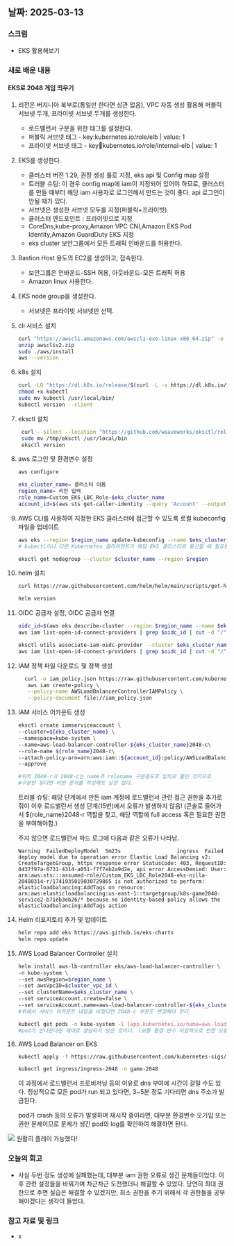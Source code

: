 ## 날짜: 2025-03-13

### 스크럼
- EKS 활용해보기

### 새로 배운 내용
#### EKS로 2048 게임 띄우기
1. 리전은 버지니아 북부로(통일만 한다면 상관 없음), VPC 자동 생성 활용해 퍼블릭 서브넷 두개, 프라이빗 서브넷 두개를 생성한다. 
   - 로드밸런서 구분을 위한 태그를 설정한다. 
   - 퍼블릭 서브넷 태그 - key:kubernetes.io/role/elb | value: 1
   - 프라이빗 서브넷 태그 - key:key:kubernetes.io/role/internal-elb | value: 1

2. EKS를 생성한다. 
   - 클러스터 버전 1.29, 권장 생성 롤로 지정, eks api 및 Config map 설정
   - 트러블 슈팅: 이 경우 config map에 iam이 지정되어 있어야 하므로, 클러스터를 만들 때부터 해당 iam 사용자로 로그인해서 만드는 것이 좋다. api 로그인이 안될 때가 있다.
   - 서브넷은 생성한 서브넷 모두를 지정(퍼블릭+프라이빗)
   - 클러스터 엔드포인트 : 프라이빗으로 지정
   - CoreDns,kube-proxy,Amazon VPC CNI,Amazon EKS Pod Identity,Amazon GuardDuty EKS 지정
   - eks cluster 보안그룹에서 모든 트래픽 인바운드를 허용한다.

3. Bastion Host 용도의 EC2를 생성하고, 접속한다.
   - 보안그룹은 인바운드-SSH 허용, 아웃바운드-모든 트래픽 허용
   - Amazon linux 사용한다.

4. EKS node group을 생성한다.  
   - 서브넷은 프라이빗 서브넷만 선택.

5. cli 서비스 설치
    ```bash
    curl "https://awscli.amazonaws.com/awscli-exe-linux-x86_64.zip" -o "awscliv2.zip"
    unzip awscliv2.zip
    sudo ./aws/install
    aws --version
    ```
6. k8s 설치
    ```bash
    curl -LO "https://dl.k8s.io/release/$(curl -L -s https://dl.k8s.io/release/stable.txt)/bin/linux/amd64/kubectl"
    chmod +x kubectl
    sudo mv kubectl /usr/local/bin/
    kubectl version --client
    ```

7. eksctl 설치
   ```bash
    curl --silent --location "https://github.com/weaveworks/eksctl/releases/latest/download/eksctl_$(uname -s)_amd64.tar.gz" | tar xz -C /tmp
    sudo mv /tmp/eksctl /usr/local/bin
    eksctl version
    ```

8. aws 로그인 및 환경변수 설정
    ```bash
    aws configure
    
    eks_cluster_name= 클러스터 이름
    region_name= 리전 입력
    role_name=Custom_EKS_LBC_Role-$eks_cluster_name
    account_id=$(aws sts get-caller-identity --query 'Account' --output text)
    ```

9. AWS CLI를 사용하여 지정한 EKS 클러스터에 접근할 수 있도록 로컬 kubeconfig 파일을 업데이트
    ```bash
    aws eks --region $region_name update-kubeconfig --name $eks_cluster_name
    # kubectl이나 다른 Kubernetes 클라이언트가 해당 EKS 클러스터와 통신할 때 필요한 인증 정보와 API 서버의 엔드포인트를 kubeconfig 파일에서 읽어올 수 있다

    eksctl get nodegroup --cluster $cluster_name --region $region
    ```

10. helm 설치
    ```bash
    curl https://raw.githubusercontent.com/helm/helm/main/scripts/get-helm-3 | bash

    helm version
    ```

11. OIDC 공급자 설정, OIDC 공급자 연결
    ```bash
    oidc_id=$(aws eks describe-cluster --region $region_name --name $eks_cluster_name --query "cluster.identity.oidc.issuer" --output text | cut -d '/' -f 5)
    aws iam list-open-id-connect-providers | grep $oidc_id | cut -d "/" -f4

    eksctl utils associate-iam-oidc-provider --cluster $eks_cluster_name --approve
    aws iam list-open-id-connect-providers | grep $oidc_id | cut -d "/" -f4
    ```

12.  IAM 정책 파일 다운로드 및 정책 생성
     ```bash
       curl -o iam_policy.json https://raw.githubusercontent.com/kubernetes-sigs/aws-load-balancer-controller/v2.3.1/docs/install/iam_policy.json
        aws iam create-policy \
        --policy-name AWSLoadBalancerControllerIAMPolicy \
        --policy-document file://iam_policy.json

     ```

13. IAM 서비스 어카운트 생성
    ```bash
    eksctl create iamserviceaccount \
    --cluster=${eks_cluster_name} \
    --namespace=kube-system \
    --name=aws-load-balancer-controller-${eks_cluster_name}2048-c\
    --role-name ${role_name}2048-r\ 
    --attach-policy-arn=arn:aws:iam::${account_id}:policy/AWSLoadBalancerControllerIAMPolicy \
    --approve

    #뒤의 2048-r과 2048-c는 name과 rolename 구분용도로 임의로 붙인 것이므로
    #구분만 된다면 어떤 문자를 작성해도 상관 없다.

    ```
    트러블 슈팅: 해당 단계에서 만든 iam 계정에 로드밸런서 관련 접근 권한을 추가로 줘야 이후 로드밸런서 생성 단계(15번)에서 오류가 발생하지 않음! (콘솔로 들어가서 ${role_name}2048-r 역할을 찾고, 해당 역할에 full access 혹은 필요한 권한을 부여해야함.) 

    주지 않으면 로드밸런서 파드 로그에 다음과 같은 오류가 나타남.
    ```
    Warning  FailedDeployModel  5m23s                  ingress  Failed deploy model due to operation error Elastic Load Balancing v2: CreateTargetGroup, https response error StatusCode: 403, RequestID: 0437f97a-6731-4314-a051-f7f7eb2a9d2e, api error AccessDenied: User: arn:aws:sts:::assumed-role/Custom_EKS_LBC_Role2048-eks-nilla-20480314-r/1741935019030729865 is not authorized to perform: elasticloadbalancing:AddTags on resource: arn:aws:elasticloadbalancing:us-east-1::targetgroup/k8s-game2048-service2-b71eb3eb26/* because no identity-based policy allows the elasticloadbalancing:AddTags action
    ```

14. Helm 리포지토리 추가 및 업데이트
    ```bash
    helm repo add eks https://aws.github.io/eks-charts
    helm repo update
    ```

15. AWS Load Balancer Controller 설치
    ```bash
    helm install aws-lb-controller eks/aws-load-balancer-controller \
    -n kube-system \
    --set awsRegion=$region_name \
    --set awsVpcID=$cluster_vpc_id \
    --set clusterName=$eks_cluster_name \
    --set serviceAccount.create=false \
    --set serviceAccount.name=aws-load-balancer-controller-${eks_cluster_name}2048-c
    #위에서 서비스 어카운트 네임을 바꿨다면 2048-c 부분도 변경해야 한다. 

    kubectl get pods -n kube-system -l [app.kubernetes.io/name=aws-load-balancer-controller](http://app.kubernetes.io/name=aws-load-balancer-controller)
    #pod가 안나온다면 제대로 생성되지 않은 것이다. (보통 환경 변수 미입력으로 인한 오류)

    ```


16. AWS Load Balancer on EKS
    ```bash
    kubectl apply -f https://raw.githubusercontent.com/kubernetes-sigs/aws-load-balancer-controller/v2.4.7/docs/examples/2048/2048_full.yaml

    kubectl get ingress/ingress-2048 -n game-2048
    ```
    이 과정에서 로드밸런서 프로비저닝 등의 이유로 dns 부여에 시간이 걸릴 수도 있다. 정상적으로 모든 pod가 run 되고 있다면, 3~5분 정도 기다리면 dns 주소가 발급된다. 

    pod가 crash 등의 오류가 발생하며 재시작 중이라면, 대부분 환경변수 오기입 또는 권한 문제이므로 문제가 생긴 pod의 log를 확인하여 해결하면 된다. 


<img src= img/38.png>
원활히 플레이 가능했다!


### 오늘의 회고
- 사실 두번 정도 생성에 실패했는데, 대부분 iam 권한 오류로 생긴 문제들이었다. 이후 관련 설정들을 바꿔가며 차근차근 도전했더니 해결할 수 있었다. 당연히 최대 권한으로 주면 실습은 해결할 수 있겠지만, 최소 권한을 주기 위해서 각 권한들을 공부해야겠다는 생각이 들었다. 

### 참고 자료 및 링크
- x